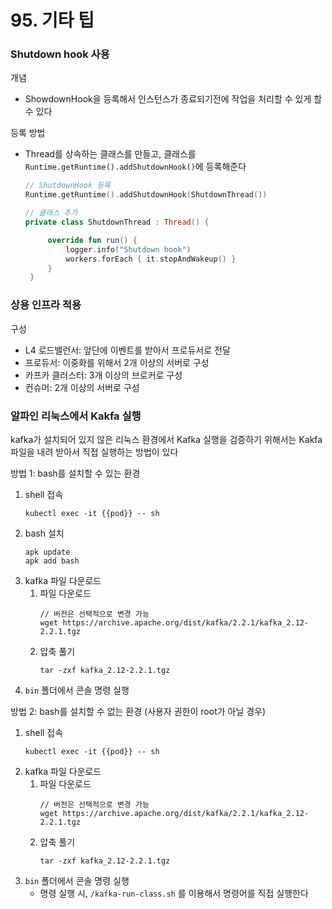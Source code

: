 # 95. 기타 팁
### Shutdown hook 사용
개념
- ShowdownHook을 등록해서 인스턴스가 종료되기전에 작업을 처리할 수 있게 할 수 있다

등록 방법
- Thread를 상속하는 클래스를 만들고, 클래스를 `Runtime.getRuntime().addShutdownHook()`에 등록해준다
   ```kotlin
   // ShutdownHook 등록
   Runtime.getRuntime().addShutdownHook(ShutdownThread())

   // 클래스 추가
   private class ShutdownThread : Thread() {

        override fun run() {
            logger.info("Shutdown hook")
            workers.forEach { it.stopAndWakeup() }
        }
    }
   ```

### 상용 인프라 적용
구성
- L4 로드밸런서: 앞단에 이벤트를 받아서 프로듀서로 전달
- 프로듀서: 이중화를 위해서 2개 이상의 서버로 구성
- 카프카 클러스터: 3개 이상의 브로커로 구성
- 컨슈머: 2개 이상의 서버로 구성

### 알파인 리눅스에서 Kakfa 실행
kafka가 설치되어 있지 않은 리눅스 환경에서 Kafka 실행을 검증하기 위해서는 Kakfa 파일을 내려 받아서 직접 실행하는 방법이 있다

방법 1: bash를 설치할 수 있는 환경
1. shell 접속
   ```
   kubectl exec -it {{pod}} -- sh
   ```
2. bash 설치
   ```
   apk update
   apk add bash
   ```
3. kafka 파일 다운로드
   1. 파일 다운로드
      ```
      // 버전은 선택적으로 변경 가능
      wget https://archive.apache.org/dist/kafka/2.2.1/kafka_2.12-2.2.1.tgz
      ```
   2. 압축 풀기
      ```
      tar -zxf kafka_2.12-2.2.1.tgz
      ```
4. `bin` 폴더에서 콘솔 명령 실행

방법 2: bash를 설치할 수 없는 환경 (사용자 권한이 root가 아닐 경우)
1. shell 접속
   ```
   kubectl exec -it {{pod}} -- sh
   ```
2. kafka 파일 다운로드
   1. 파일 다운로드
      ```
      // 버전은 선택적으로 변경 가능
      wget https://archive.apache.org/dist/kafka/2.2.1/kafka_2.12-2.2.1.tgz
      ```
   2. 압축 풀기
      ```
      tar -zxf kafka_2.12-2.2.1.tgz
      ```
3. `bin` 폴더에서 콘솔 명령 실행
   - 명령 실행 시, `/kafka-run-class.sh` 를 이용해서 명령어를 직접 실행한다


   